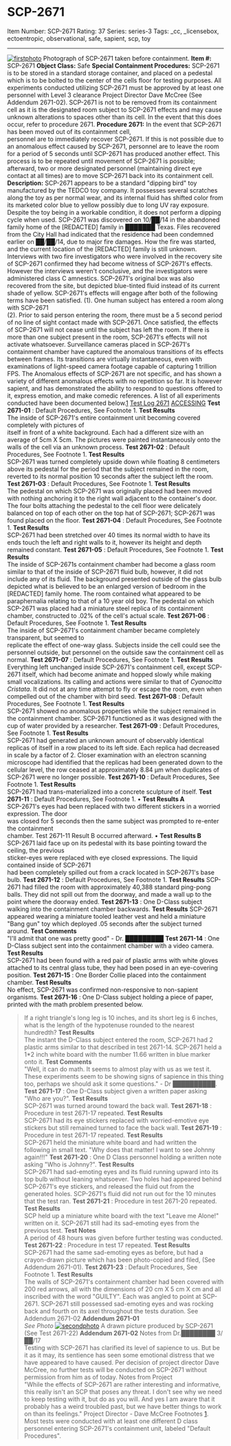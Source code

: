 # SCP-2671
Item Number: SCP-2671
Rating: 37
Series: series-3
Tags: _cc, _licensebox, ectoentropic, observational, safe, sapient, scp, toy

---

[![firstphoto](https://scp-wiki.wdfiles.com/local--resized-images/scp-2671/firstphoto/medium.jpg)](https://scp-wiki.wdfiles.com/local--files/scp-2671/firstphoto)
Photograph of SCP-2671 taken before containment.
**Item #:** SCP-2671
**Object Class:** Safe
**Special Containment Procedures:** SCP-2671 is to be stored in a standard storage container, and placed on a pedestal which is to be bolted to the center of the cells floor for testing purposes. All experiments conducted utilizing SCP-2671 must be approved by at least one personnel with Level 3 clearance Project Director Dave McCree (See Addendum 2671-02). SCP-2671 is not to be removed from its containment cell as it is the designated room subject to SCP-2671 effects and may cause unknown alterations to spaces other than its cell. In the event that this does occur, refer to procedure 2671.
**Procedure 2671:** In the event that SCP-2671 has been moved out of its containment cell,  
personnel are to immediately recover SCP-2671. If this is not possible due to an anomalous effect caused by SCP-2671, personnel are to leave the room for a period of 5 seconds until SCP-2671 has produced another effect. This process is to be repeated until movement of SCP-2671 is possible; afterward, two or more designated personnel (maintaining direct eye contact at all times) are to move SCP-2671 back into its containment cell.
**Description:** SCP-2671 appears to be a standard "dipping bird" toy manufactured by the TEDCO toy company. It possesses several scratches along the toy as per normal wear, and its internal fluid has shifted color from its marketed color blue to yellow possibly due to long UV ray exposure. Despite the toy being in a workable condition, it does not perform a dipping cycle when used.
SCP-2671 was discovered on 10/██/14 in the abandoned family home of the [REDACTED] family in ███████ Texas. Files recovered from the City Hall had indicated that the residence had been condemned earlier on ██/██/14, due to major fire damages. How the fire was started, and the current location of the [REDACTED] family is still unknown. Interviews with two fire investigators who were involved in the recovery site of SCP-2671 confirmed they had become witness of SCP-2671's effects. However the interviews weren't conclusive, and the investigators were administered class C amnestics. SCP-2671's original box was also recovered from the site, but depicted blue-tinted fluid instead of its current shade of yellow.
SCP-2671's effects will engage after both of the following terms have been satisfied.
(1). One human subject has entered a room along with SCP-2671  
(2). Prior to said person entering the room, there must be a 5 second period of no line of sight contact made with SCP-2671.
Once satisfied, the effects of SCP-2671 will not cease until the subject has left the room. If there is more than one subject present in the room, SCP-2671's effects will not activate whatsoever. Surveillance cameras placed in SCP-2671's containment chamber have captured the anomalous transitions of its effects between frames. Its transitions are virtually instantaneous, even with examinations of light-speed camera footage capable of capturing 1 trillion FPS.
The Anomalous effects of SCP-2671 are not specific, and has shown a variety of different anomalous effects with no repetition so far. It is however sapient, and has demonstrated the ability to respond to questions offered to it, express emotion, and make comedic references. A list of all experiments conducted have been documented below.[1](javascript:;)
[Test Log 2671](javascript:;)
[ACCESSING](javascript:;)
**Test 2671-01** : Default Procedures, See Footnote 1.
**Test Results**  
The inside of SCP-2671's entire containment unit becoming covered completely with pictures of  
itself in front of a white background. Each had a different size with an average of 5cm X 5cm. The pictures were painted instantaneously onto the walls of the cell via an unknown process.
**Test 2671-02** : Default Procedures, See Footnote 1.
**Test Results**  
SCP-2671 was turned completely upside down while floating 8 centimeters above its pedestal for the period that the subject remained in the room, reverted to its normal position 10 seconds after the subject left the room.
**Test 2671-03** : Default Procedures, See Footnote 1.
**Test Results**  
The pedestal on which SCP-2671 was originally placed had been moved with nothing anchoring it to the right wall adjacent to the container's door. The four bolts attaching the pedestal to the cell floor were delicately balanced on top of each other on the top hat of SCP-2671; SCP-2671 was found placed on the floor.
**Test 2671-04** : Default Procedures, See Footnote 1.
**Test Results**  
SCP-2671 had been stretched over 40 times its normal width to have its ends touch the left and right walls to it, however its height and depth remained constant.
**Test 2671-05** : Default Procedures, See Footnote 1.
**Test Results**  
The inside of SCP-2671s containment chamber had become a glass room similar to that of the inside of SCP-2671 fluid bulb, however, it did not include any of its fluid. The background presented outside of the glass bulb depicted what is believed to be an enlarged version of bedroom in the [REDACTED] family home. The room contained what appeared to be paraphernalia relating to that of a 10 year old boy. The pedestal on which SCP-2671 was placed had a miniature steel replica of its containment chamber, constructed to .02% of the cell's actual scale.
**Test 2671-06** : Default Procedures, See Footnote 1.
**Test Results**  
The inside of SCP-2671's containment chamber became completely transparent, but seemed to  
replicate the effect of one-way glass. Subjects inside the cell could see the personnel outside, but personnel on the outside saw the containment cell as normal.
**Test 2671-07** : Default Procedures, See Footnote 1.
**Test Results**  
Everything left unchanged inside SCP-2671's containment cell, except SCP-2671 itself, which had become animate and hopped slowly while making small vocalizations. Its calling and actions were similar to that of _Cyanocitta Cristata_. It did not at any time attempt to fly or escape the room, even when compelled out of the chamber with bird seed.
**Test 2671-08** : Default Procedures, See Footnote 1.
**Test Results**  
SCP-2671 showed no anomalous properties while the subject remained in the containment chamber. SCP-2671 functioned as it was designed with the cup of water provided by a researcher.
**Test 2671-09** : Default Procedures, See Footnote 1.
**Test Results**  
SCP-2671 had generated an unknown amount of observably identical replicas of itself in a row placed to its left side. Each replica had decreased in scale by a factor of 2. Closer examination with an electron scanning microscope had identified that the replicas had been generated down to the cellular level, the row ceased at approximately 8.84 μm when duplicates of SCP-2671 were no longer possible.
**Test 2671-10** : Default Procedures, See Footnote 1.
**Test Results**  
SCP-2671 had trans-materialized into a concrete sculpture of itself.
**Test 2671-11** : Default Procedures, See Footnote 1.
• **Test Results A**  
SCP-2671's eyes had been replaced with two different stickers in a worried expression. The door  
was closed for 5 seconds then the same subject was prompted to re-enter the containment  
chamber. Test 2671-11 Result B occurred afterward.
• **Test Results B**  
SCP-2671 laid face up on its pedestal with its base pointing toward the ceiling, the previous  
sticker-eyes were replaced with eye closed expressions. The liquid contained inside of SCP-2671  
had been completely spilled out from a crack located in SCP-2671's base bulb.
**Test 2671-12** : Default Procedures, See Footnote 1.
**Test Results**
SCP-2671 had filled the room with approximately 40,388 standard ping-pong balls. They did not spill out from the doorway, and made a wall up to the point where the doorway ended.
**Test 2671-13** : One D-Class subject walking into the containment chamber backwards.
**Test Results**
SCP-2671 appeared wearing a miniature tooled leather vest and held a miniature "Bang gun" toy which deployed .05 seconds after the subject turned around.
**Test Comments**  
"I'll admit that one was pretty good" - Dr. █████████
**Test 2671-14** : One D-Class subject sent into the containment chamber with a video camera.
**Test Results**  
SCP-2671 had been found with a red pair of plastic arms with white gloves attached to its central glass tube, they had been posed in an eye-covering position.
**Test 2671-15** : One Border Collie placed into the containment chamber.
**Test Results**  
No effect, SCP-2671 was confirmed non-responsive to non-sapient organisms.
**Test 2671-16** : One D-Class subject holding a piece of paper, printed with the math problem presented below.
> If a right triangle's long leg is 10 inches, and its short leg is 6 inches, what is the length of the hypotenuse rounded to the nearest hundredth?
**Test Results**  
The instant the D-Class subject entered the room, SCP-2671 had 2 plastic arms similar to that described in test 2671-14. SCP-2671 held a 1*2 inch white board with the number 11.66 written in blue marker onto it.
**Test Comments**  
"Well, it can do math. It seems to almost play with us as we test it. These experiments seem to be showing signs of sapience in this thing too, perhaps we should ask it some questions." - Dr ██████████.
**Test 2671-17** : One D-Class subject given a written paper asking "Who are you?".
**Test Results**  
SCP-2671 was turned around toward the back wall.
**Test 2671-18** : Procedure in test 2671-17 repeated.
**Test Results**  
SCP-2671 had its eye stickers replaced with worried-emotive eye stickers but still remained turned to face the back wall.
**Test 2671-19** : Procedure in test 2671-17 repeated.
**Test Results**  
SCP-2671 held the miniature white board and had written the following in small text.
> "Why does that matter! I want to see Johnny again!!!"
**Test 2671-20** : One D Class personnel holding a written note asking "Who is Johnny?".
**Test Results**  
SCP-2671 had sad-emoting eyes and its fluid running upward into its top bulb without leaning whatsoever. Two holes had appeared behind SCP-2671's eye stickers, and released the fluid out from the generated holes. SCP-2671's fluid did not run out for the 10 minutes that the test ran.
**Test 2671-21** : Procedure in test 2671-20 repeated.
**Test Results**  
SCP held up a miniature white board with the text "Leave me Alone!" written on it. SCP-2671 still had its sad-emoting eyes from the previous test.
**Test Notes**  
A period of 48 hours was given before further testing was conducted.
**Test 2671-22** : Procedure in test 17 repeated.
**Test Results**  
SCP-2671 had the same sad-emoting eyes as before, but had a crayon-drawn picture which has been photo-copied and filed, (See Addendum 2671-01).
**Test 2671-23** : Default Procedures, See Footnote 1.
**Test Results**  
The walls of SCP-2671's containment chamber had been covered with 200 red arrows, all with the dimensions of 20 cm X 5 cm X cm and all inscribed with the word "GUILTY". Each was angled to point at SCP-2671. SCP-2671 still possessed sad-emoting eyes and was rocking back and fourth on its axel throughout the tests duration.
See Addendum 2671-02
**Addendum 2671-01**  
_See Photo_
[![secondphoto](https://scp-wiki.wdfiles.com/local--resized-images/scp-2671/secondphoto/medium.jpg)](https://scp-wiki.wdfiles.com/local--files/scp-2671/secondphoto)
A drawn picture produced by SCP-2671 (See Test 2671-22)
**Addendum 2671-02**
Notes from Dr.████████ 3/██/17  
Testing with SCP-2671 has clarified its level of sapience to us. But be it as it may, its sentience has seen some emotional distress that we have appeared to have caused. Per decision of project director Dave McCree, no further tests will be conducted on SCP-2671 without permission from him as of today.
Notes from Project  
"While the effects of SCP-2671 are rather interesting and informative, this really isn't an SCP that poses any threat. I don't see why we need to keep testing with it, but do as you will. And yes I am aware that it probably has a weird troubled past, but we have better things to work on than its feelings." Project Director - Dave McCree
Footnotes
[1](javascript:;). Most tests were conducted with at least one different D class personnel entering SCP-2671's containment unit, labeled "Default Procedures".